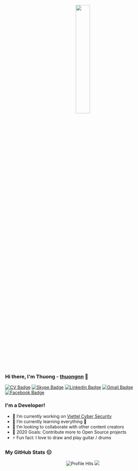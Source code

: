 <p align="center">
  <img src="https://media.giphy.com/media/MeJgB3yMMwIaHmKD4z/giphy.gif" width="30%">
</p>

### Hi there, I'm Thuong - [thuongnn][website] 👋

[![CV Badge](https://img.shields.io/badge/-Download%20My%20CV-738A94?style=flat-square&logo=adobe-acrobat-reader&logoColor=white&link=https://thuongnn.tech/pdf/Nguyen-Nhu-Thuong.pdf)](https://thuongnn.tech/pdf/Nguyen-Nhu-Thuong.pdf)
[![Skype Badge](https://img.shields.io/badge/-Skype-00AFF0?style=flat-square&logo=Linkedin&logoColor=white&link=https://join.skype.com/invite/nrivoAfXgTiV)](https://join.skype.com/invite/nrivoAfXgTiV) 
[![Linkedin Badge](https://img.shields.io/badge/-Lindkeden-blue?style=flat-square&logo=Linkedin&logoColor=white&link=https://www.linkedin.com/in/thuongnn)](https://linkedin.com/in/thuongnn) 
[![Gmail Badge](https://img.shields.io/badge/-Gmail-Red?style=flat-square&logo=Gmail&logoColor=white&link=mailto:thuongnn6666@gmail.com)](mailto:thuongnn6666@gmail.com)
[![Facebook Badge](https://img.shields.io/badge/-Facebook-4267B2?style=flat-square&logo=Facebook&logoColor=white&link=https://facebook.com/thuongnn97)](https://facebook.com/thuongnn97)

### I'm a Developer!

- 🔭 I’m currently working on [Viettel Cyber Security](https://viettelcybersecurity.com)
- 🌱 I’m currently learning everything 🤣
- 👯 I’m looking to collaborate with other content creators
- 🥅 2020 Goals: Contribute more to Open Source projects
- ⚡ Fun fact: I love to draw and play guitar / drums

### My GitHub Stats 😑
<p align="center">
  <img alt="Profile Hits" src="https://github-readme-stats.vercel.app/api?username=thuongnn&show_icons=true&hide_border=true"/>
  <img src="https://github.com/rajput2107/rajput2107/blob/master/Assets/Developer.gif"/>
</p>

[website]: https://thuongnn.tech
